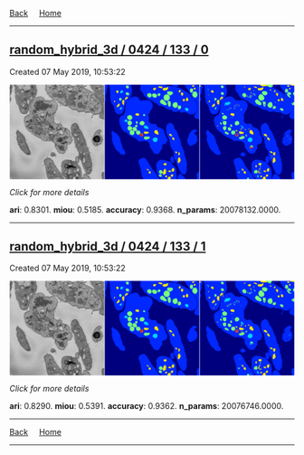 
[Back](..)&nbsp;&nbsp;&nbsp;&nbsp;&nbsp;[Home](https://leapmanlab.github.io/snapshots)

---

<div class="summary"><a href="0"><h2>random_hybrid_3d / 0424 / 133 / 0</h2></a><p>Created 07 May 2019, 10:53:22
</p><a href="0"><img src="0/media/summary.png" align="center"></a><p>
<i>Click for more details</i>
</p></div>

**ari**: 0.8301. **miou**: 0.5185. **accuracy**: 0.9368. **n_params**: 20078132.0000. 

---

<div class="summary"><a href="1"><h2>random_hybrid_3d / 0424 / 133 / 1</h2></a><p>Created 07 May 2019, 10:53:22
</p><a href="1"><img src="1/media/summary.png" align="center"></a><p>
<i>Click for more details</i>
</p></div>

**ari**: 0.8290. **miou**: 0.5391. **accuracy**: 0.9362. **n_params**: 20076746.0000. 

---

[Back](..)&nbsp;&nbsp;&nbsp;&nbsp;&nbsp;[Home](https://leapmanlab.github.io/snapshots)

---